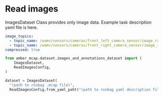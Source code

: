 # Read images

ImagesDataset Class provides only image data.
Example task description yaml file is here.

```yaml
image_topics:
  - topic_name: /wamv/sensors/cameras/front_left_camera_sensor/image_raw
  - topic_name: /wamv/sensors/cameras/front_right_camera_sensor/image_raw
compressed: true
```

```python
from amber_mcap.dataset.images_and_annotations_dataset import (
    ImagesDataset,
    ReadImagesConfig,
)

dataset = ImagesDataset(
  "(path to rosbag .mcap file)",
  ReadImagesConfig.from_yaml_paht("(path to rosbag yaml description file)"))
```
